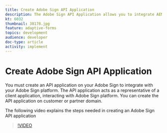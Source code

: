 ```yaml
---
title: Create Adobe Sign API Application
description: The Adobe Sign API Application allows you to integrate AEM Forms with Adobe Sign
kt: 6032
thumbnail: 38178.jpg
feature: adaptive-forms
topics: development
audience: developer
doc-type: article
activity: implement
---
```

# Create Adobe Sign API Application

You must create an API application on your Adobe Sign to integrate with your Adobe Sign platform. The API application acts as a representative of a client application, interacting with Adobe Sign platform. You can create the API application on customer or partner domain. 

The following video explains the steps needed in creating an Adobe Sign API application

>[!VIDEO](https://video.tv.adobe.com/v/38178/quality=9)
